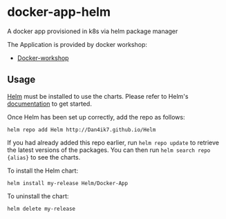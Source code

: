 # docker-app-helm
A docker app provisioned in k8s via helm package manager 

The Application is provided by docker workshop: 

- [Docker-workshop](https://docs.docker.com/get-started/workshop/08_using_compose/)

## Usage

[Helm](https://helm.sh) must be installed to use the charts.  Please refer to
Helm's [documentation](https://helm.sh/docs) to get started.

Once Helm has been set up correctly, add the repo as follows:

    helm repo add Helm http://Dan4ik7.github.io/Helm

If you had already added this repo earlier, run `helm repo update` to retrieve
the latest versions of the packages.  You can then run `helm search repo
{alias}` to see the charts.

To install the Helm chart:

    helm install my-release Helm/Docker-App

To uninstall the chart:

    helm delete my-release
